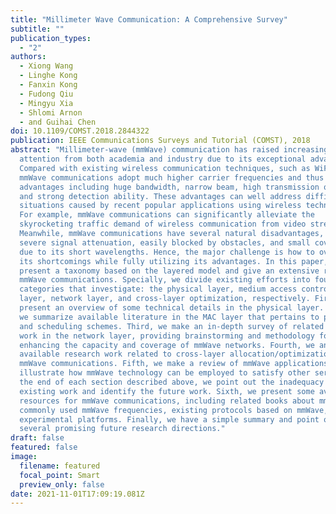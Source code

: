 ```yaml
---
title: "Millimeter Wave Communication: A Comprehensive Survey"
subtitle: ""
publication_types:
  - "2"
authors:
  - Xiong Wang
  - Linghe Kong
  - Fanxin Kong
  - Fudong Qiu
  - Mingyu Xia
  - Shlomi Arnon
  - and Guihai Chen
doi: 10.1109/COMST.2018.2844322
publication: IEEE Communications Surveys and Tutorial (COMST), 2018
abstract: "Millimeter-wave (mmWave) communication has raised increasing
  attention from both academia and industry due to its exceptional advantages.
  Compared with existing wireless communication techniques, such as WiFi and 4G,
  mmWave communications adopt much higher carrier frequencies and thus come with
  advantages including huge bandwidth, narrow beam, high transmission quality,
  and strong detection ability. These advantages can well address difficult
  situations caused by recent popular applications using wireless technologies.
  For example, mmWave communications can significantly alleviate the
  skyrocketing traffic demand of wireless communication from video streaming.
  Meanwhile, mmWave communications have several natural disadvantages, e.g.,
  severe signal attenuation, easily blocked by obstacles, and small coverage,
  due to its short wavelengths. Hence, the major challenge is how to overcome
  its shortcomings while fully utilizing its advantages. In this paper, we
  present a taxonomy based on the layered model and give an extensive review of
  mmWave communications. Specially, we divide existing efforts into four
  categories that investigate: the physical layer, medium access control (MAC)
  layer, network layer, and cross-layer optimization, respectively. First, we
  present an overview of some technical details in the physical layer. Second,
  we summarize available literature in the MAC layer that pertains to protocols
  and scheduling schemes. Third, we make an in-depth survey of related research
  work in the network layer, providing brainstorming and methodology for
  enhancing the capacity and coverage of mmWave networks. Fourth, we analyze
  available research work related to cross-layer allocation/optimization for
  mmWave communications. Fifth, we make a review of mmWave applications to
  illustrate how mmWave technology can be employed to satisfy other services. At
  the end of each section described above, we point out the inadequacy of
  existing work and identify the future work. Sixth, we present some available
  resources for mmWave communications, including related books about mmWave,
  commonly used mmWave frequencies, existing protocols based on mmWave, and
  experimental platforms. Finally, we have a simple summary and point out
  several promising future research directions."
draft: false
featured: false
image:
  filename: featured
  focal_point: Smart
  preview_only: false
date: 2021-11-01T17:09:19.081Z
---
```

